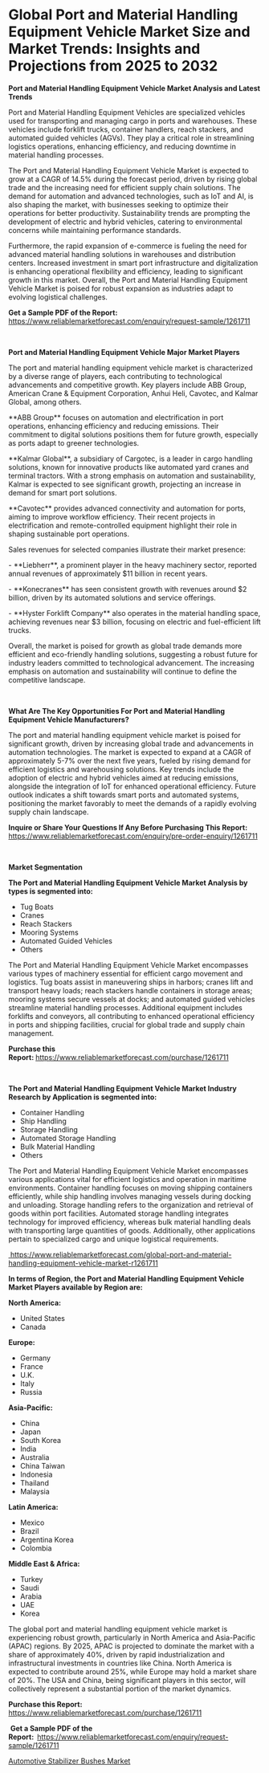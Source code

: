 <p><h1>Global Port and Material Handling Equipment Vehicle Market Size and Market Trends: Insights and Projections from 2025 to 2032</h1></p><p><strong>Port and Material Handling Equipment Vehicle Market Analysis and Latest Trends</strong></p>
<p><p>Port and Material Handling Equipment Vehicles are specialized vehicles used for transporting and managing cargo in ports and warehouses. These vehicles include forklift trucks, container handlers, reach stackers, and automated guided vehicles (AGVs). They play a critical role in streamlining logistics operations, enhancing efficiency, and reducing downtime in material handling processes.</p><p>The Port and Material Handling Equipment Vehicle Market is expected to grow at a CAGR of 14.5% during the forecast period, driven by rising global trade and the increasing need for efficient supply chain solutions. The demand for automation and advanced technologies, such as IoT and AI, is also shaping the market, with businesses seeking to optimize their operations for better productivity. Sustainability trends are prompting the development of electric and hybrid vehicles, catering to environmental concerns while maintaining performance standards.</p><p>Furthermore, the rapid expansion of e-commerce is fueling the need for advanced material handling solutions in warehouses and distribution centers. Increased investment in smart port infrastructure and digitalization is enhancing operational flexibility and efficiency, leading to significant growth in this market. Overall, the Port and Material Handling Equipment Vehicle Market is poised for robust expansion as industries adapt to evolving logistical challenges.</p></p>
<p><strong>Get a Sample PDF of the Report:&nbsp;</strong> <a href="https://www.reliablemarketforecast.com/enquiry/request-sample/1261711?utm_campaign=3174&utm_medium=2&utm_source=Github&utm_content=ia&utm_term=30032025&utm_id=port-and-material-handling-equipment-vehicle">https://www.reliablemarketforecast.com/enquiry/request-sample/1261711</a></p>
<p>&nbsp;</p>
<p><strong>Port and Material Handling Equipment Vehicle Major Market Players</strong></p>
<p><p>The port and material handling equipment vehicle market is characterized by a diverse range of players, each contributing to technological advancements and competitive growth. Key players include ABB Group, American Crane & Equipment Corporation, Anhui Heli, Cavotec, and Kalmar Global, among others. </p><p>**ABB Group** focuses on automation and electrification in port operations, enhancing efficiency and reducing emissions. Their commitment to digital solutions positions them for future growth, especially as ports adapt to greener technologies. </p><p>**Kalmar Global**, a subsidiary of Cargotec, is a leader in cargo handling solutions, known for innovative products like automated yard cranes and terminal tractors. With a strong emphasis on automation and sustainability, Kalmar is expected to see significant growth, projecting an increase in demand for smart port solutions. </p><p>**Cavotec** provides advanced connectivity and automation for ports, aiming to improve workflow efficiency. Their recent projects in electrification and remote-controlled equipment highlight their role in shaping sustainable port operations. </p><p>Sales revenues for selected companies illustrate their market presence: </p><p>- **Liebherr**, a prominent player in the heavy machinery sector, reported annual revenues of approximately $11 billion in recent years.</p><p>- **Konecranes** has seen consistent growth with revenues around $2 billion, driven by its automated solutions and service offerings.</p><p>- **Hyster Forklift Company** also operates in the material handling space, achieving revenues near $3 billion, focusing on electric and fuel-efficient lift trucks.</p><p>Overall, the market is poised for growth as global trade demands more efficient and eco-friendly handling solutions, suggesting a robust future for industry leaders committed to technological advancement. The increasing emphasis on automation and sustainability will continue to define the competitive landscape.</p></p>
<p>&nbsp;</p>
<p><strong>What Are The Key Opportunities For Port and Material Handling Equipment Vehicle Manufacturers?</strong></p>
<p><p>The port and material handling equipment vehicle market is poised for significant growth, driven by increasing global trade and advancements in automation technologies. The market is expected to expand at a CAGR of approximately 5-7% over the next five years, fueled by rising demand for efficient logistics and warehousing solutions. Key trends include the adoption of electric and hybrid vehicles aimed at reducing emissions, alongside the integration of IoT for enhanced operational efficiency. Future outlook indicates a shift towards smart ports and automated systems, positioning the market favorably to meet the demands of a rapidly evolving supply chain landscape.</p></p>
<p><strong>Inquire or Share Your Questions If Any Before Purchasing This Report:</strong> <a href="https://www.reliablemarketforecast.com/enquiry/pre-order-enquiry/1261711?utm_campaign=3174&utm_medium=2&utm_source=Github&utm_content=ia&utm_term=30032025&utm_id=port-and-material-handling-equipment-vehicle">https://www.reliablemarketforecast.com/enquiry/pre-order-enquiry/1261711</a></p>
<p>&nbsp;</p>
<p><strong>Market Segmentation</strong></p>
<p><strong>The Port and Material Handling Equipment Vehicle Market Analysis by types is segmented into:</strong></p>
<p><ul><li>Tug Boats</li><li>Cranes</li><li>Reach Stackers</li><li>Mooring Systems</li><li>Automated Guided Vehicles</li><li>Others</li></ul></p>
<p><p>The Port and Material Handling Equipment Vehicle Market encompasses various types of machinery essential for efficient cargo movement and logistics. Tug boats assist in maneuvering ships in harbors; cranes lift and transport heavy loads; reach stackers handle containers in storage areas; mooring systems secure vessels at docks; and automated guided vehicles streamline material handling processes. Additional equipment includes forklifts and conveyors, all contributing to enhanced operational efficiency in ports and shipping facilities, crucial for global trade and supply chain management.</p></p>
<p><strong>Purchase this Report:&nbsp;</strong><a href="https://www.reliablemarketforecast.com/purchase/1261711?utm_campaign=3174&utm_medium=2&utm_source=Github&utm_content=ia&utm_term=30032025&utm_id=port-and-material-handling-equipment-vehicle">https://www.reliablemarketforecast.com/purchase/1261711</a></p>
<p>&nbsp;</p>
<p><strong>The Port and Material Handling Equipment Vehicle Market Industry Research by Application is segmented into:</strong></p>
<p><ul><li>Container Handling</li><li>Ship Handling</li><li>Storage Handling</li><li>Automated Storage Handling</li><li>Bulk Material Handling</li><li>Others</li></ul></p>
<p><p>The Port and Material Handling Equipment Vehicle Market encompasses various applications vital for efficient logistics and operation in maritime environments. Container handling focuses on moving shipping containers efficiently, while ship handling involves managing vessels during docking and unloading. Storage handling refers to the organization and retrieval of goods within port facilities. Automated storage handling integrates technology for improved efficiency, whereas bulk material handling deals with transporting large quantities of goods. Additionally, other applications pertain to specialized cargo and unique logistical requirements.</p></p>
<p><a href="https://www.reliablemarketforecast.com/global-port-and-material-handling-equipment-vehicle-market-r1261711?utm_campaign=3174&utm_medium=2&utm_source=Github&utm_content=ia&utm_term=30032025&utm_id=port-and-material-handling-equipment-vehicle">&nbsp;https://www.reliablemarketforecast.com/global-port-and-material-handling-equipment-vehicle-market-r1261711</a></p>
<p><strong>In terms of Region, the Port and Material Handling Equipment Vehicle Market Players available by Region are:</strong></p>
<p>
    <p> <strong> North America: </strong>
        <ul>
            <li>United States</li>
            <li>Canada</li>
        </ul>
        </p> 
    <p> <strong> Europe: </strong>
        <ul>
            <li>Germany</li>
            <li>France</li>
            <li>U.K.</li>
            <li>Italy</li>
            <li>Russia</li>
        </ul>
        </p> 
    <p> <strong> Asia-Pacific: </strong>
        <ul>
            <li>China</li>
            <li>Japan</li>
            <li>South Korea</li>
            <li>India</li>
            <li>Australia</li>
            <li>China Taiwan</li>
            <li>Indonesia</li>
            <li>Thailand</li>
            <li>Malaysia</li>
        </ul>
        </p> 
    <p> <strong> Latin America: </strong>
        <ul>
            <li>Mexico</li>
            <li>Brazil</li>
            <li>Argentina Korea</li>
            <li>Colombia</li>
        </ul>
        </p> 
    <p> <strong> Middle East & Africa: </strong>
        <ul>
            <li>Turkey</li>
            <li>Saudi</li>
            <li>Arabia</li>
            <li>UAE</li>
            <li>Korea</li>
        </ul>
    </p>
    </p>
<p><p>The global port and material handling equipment vehicle market is experiencing robust growth, particularly in North America and Asia-Pacific (APAC) regions. By 2025, APAC is projected to dominate the market with a share of approximately 40%, driven by rapid industrialization and infrastructural investments in countries like China. North America is expected to contribute around 25%, while Europe may hold a market share of 20%. The USA and China, being significant players in this sector, will collectively represent a substantial portion of the market dynamics.</p></p>
<p><strong>Purchase this Report: </strong><a href="https://www.reliablemarketforecast.com/purchase/1261711?utm_campaign=3174&utm_medium=2&utm_source=Github&utm_content=ia&utm_term=30032025&utm_id=port-and-material-handling-equipment-vehicle">https://www.reliablemarketforecast.com/purchase/1261711</a></p>
<p>&nbsp;<strong>Get a Sample PDF of the Report:&nbsp;&nbsp;</strong><a href="https://www.reliablemarketforecast.com/enquiry/request-sample/1261711?utm_campaign=3174&utm_medium=2&utm_source=Github&utm_content=ia&utm_term=30032025&utm_id=port-and-material-handling-equipment-vehicle">https://www.reliablemarketforecast.com/enquiry/request-sample/1261711</a></p>
<p><strong></strong></p>
<p><p><a href="https://github.com/micbotam/Market-Research-Report-List-1/blob/main/automotive-stabilizer-bushes-market.md?utm_campaign=3174&utm_medium=2&utm_source=Github&utm_content=ia&utm_term=30032025&utm_id=port-and-material-handling-equipment-vehicle">Automotive Stabilizer Bushes Market</a></p></p>